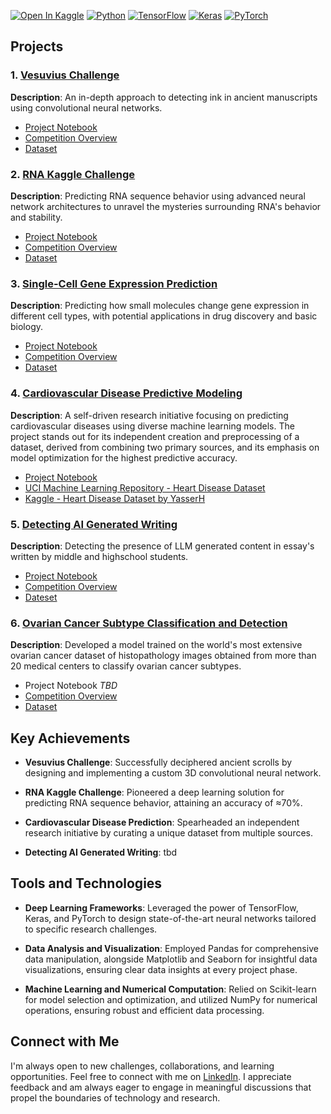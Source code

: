 [![Open In Kaggle](https://img.shields.io/badge/-Kaggle-blue?logo=kaggle)](https://www.kaggle.com/colewelkins)
[![Python](https://img.shields.io/badge/Python-3.12%2B-blue.svg)](https://www.python.org/downloads/)
[![TensorFlow](https://img.shields.io/badge/Framework-TensorFlow-orange.svg)](https://www.tensorflow.org/)
[![Keras](https://img.shields.io/badge/Framework-Keras-orange.svg)](https://keras.io/)
[![PyTorch](https://img.shields.io/badge/Framework-PyTorch-orange.svg)](https://pytorch.org/)

## Projects

### 1. [Vesuvius Challenge](https://github.com/spmfte/Kaggle/tree/a138eec511ffea2cec112486d2412a227a6ea676/Vesuvius)
**Description**: An in-depth approach to detecting ink in ancient manuscripts using convolutional neural networks.
- [Project Notebook](https://www.kaggle.com/code/colewelkins/give-me-words)
- [Competition Overview](https://www.kaggle.com/competitions/vesuvius-challenge-ink-detection)
- [Dataset](https://www.kaggle.com/competitions/vesuvius-challenge-ink-detection/)

### 2. [RNA Kaggle Challenge](https://github.com/spmfte/Kaggle/tree/a138eec511ffea2cec112486d2412a227a6ea676/Stanford%20RNA)
 **Description**: Predicting RNA sequence behavior using advanced neural network architectures to unravel the mysteries surrounding RNA's behavior and stability.
- [Project Notebook](https://www.kaggle.com/code/colewelkins/mlrna)
- [Competition Overview](https://www.kaggle.com/competitions/stanford-ribonanza-rna-folding/overview)
- [Dataset](https://www.kaggle.com/competitions/stanford-ribonanza-rna-folding/data)

### 3. [Single-Cell Gene Expression Prediction](https://github.com/spmfte/Kaggle/tree/a138eec511ffea2cec112486d2412a227a6ea676/Single-Cell-Perturbations)
 **Description**: Predicting how small molecules change gene expression in different cell types, with potential applications in drug discovery and basic biology.
- [Project Notebook](https://www.kaggle.com/code/colewelkins/fortnite-battlepass)
- [Competition Overview](https://www.kaggle.com/competitions/open-problems-single-cell-perturbations/overview)
- [Dataset](https://www.kaggle.com/competitions/open-problems-single-cell-perturbations/data)

### 4. [Cardiovascular Disease Predictive Modeling](https://github.com/spmfte/Kaggle/tree/a138eec511ffea2cec112486d2412a227a6ea676/Heart%20Disease%20Predictive%20Modeling)
**Description**: A self-driven research initiative focusing on predicting cardiovascular diseases using diverse machine learning models. The project stands out for its independent creation and preprocessing of a dataset, derived from combining two primary sources, and its emphasis on model optimization for the highest predictive accuracy.
- [Project Notebook](https://www.kaggle.com/code/colewelkins/cardiovascular-example)
- [UCI Machine Learning Repository - Heart Disease Dataset](https://archive.ics.uci.edu/dataset/45/heart+disease)
- [Kaggle - Heart Disease Dataset by YasserH](https://www.kaggle.com/datasets/yasserh/heart-disease-dataset)

### 5. [Detecting AI Generated Writing](https://github.com/spmfte/Kaggle/tree/a138eec511ffea2cec112486d2412a227a6ea676/LLM%20Detection)
**Description**: Detecting the presence of LLM generated content in essay's written by middle and highschool students. 
- [Project Notebook](https://www.kaggle.com/code/colewelkins/ai-generated-text-mod-weight-add-more-data-0-9)
- [Competition Overview](https://www.kaggle.com/competitions/llm-detect-ai-generated-text/overview)
- [Dateset](https://www.kaggle.com/competitions/llm-detect-ai-generated-text/data)

### 6. [Ovarian Cancer Subtype Classification and Detection](https://github.com/spmfte/Kaggle/tree/a138eec511ffea2cec112486d2412a227a6ea676/UBC-OCEAN)
**Description**: Developed a model trained on the world's most extensive ovarian cancer dataset of histopathology images obtained from more than 20 medical centers to classify ovarian cancer subtypes.
- Project Notebook *TBD*
- [Competition Overview](https://www.kaggle.com/competitions/UBC-OCEAN/overview)
- [Dataset](https://www.kaggle.com/competitions/UBC-OCEAN/data)
  
## Key Achievements

- **Vesuvius Challenge**: Successfully deciphered ancient scrolls by designing and implementing a custom 3D convolutional neural network.
  
- **RNA Kaggle Challenge**: Pioneered a deep learning solution for predicting RNA sequence behavior, attaining an accuracy of ≈70%. 
  
- **Cardiovascular Disease Prediction**: Spearheaded an independent research initiative by curating a unique dataset from multiple sources.

- **Detecting AI Generated Writing**: tbd

## Tools and Technologies

- **Deep Learning Frameworks**: Leveraged the power of TensorFlow, Keras, and PyTorch to design state-of-the-art neural networks tailored to specific research challenges.
  
- **Data Analysis and Visualization**: Employed Pandas for comprehensive data manipulation, alongside Matplotlib and Seaborn for insightful data visualizations, ensuring clear data insights at every project phase.
  
- **Machine Learning and Numerical Computation**: Relied on Scikit-learn for model selection and optimization, and utilized NumPy for numerical operations, ensuring robust and efficient data processing.
## Connect with Me

I'm always open to new challenges, collaborations, and learning opportunities. Feel free to connect with me on [LinkedIn](https://www.linkedin.com/in/aidanlittman). I appreciate feedback and am always eager to engage in meaningful discussions that propel the boundaries of technology and research.

